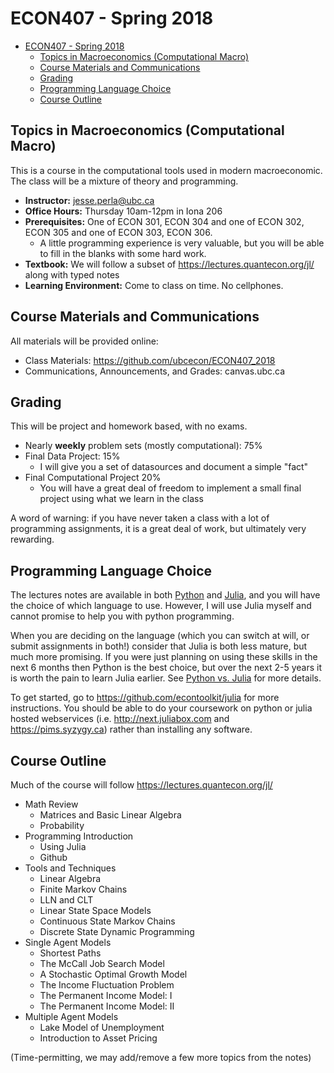 # ECON407 - Spring 2018
- [ECON407 - Spring 2018](#econ407---spring-2018)
    - [Topics in Macroeconomics (Computational Macro)](#topics-in-macroeconomics-computational-macro)
    - [Course Materials and Communications](#course-materials-and-communications)
    - [Grading](#grading)
    - [Programming Language Choice](#programming-language-choice)
    - [Course Outline](#course-outline)

## Topics in Macroeconomics (Computational Macro)
This is a course in the computational tools used in modern macroeconomic.  The class will be a mixture of theory and programming.
- **Instructor:** jesse.perla@ubc.ca
- **Office Hours:** Thursday 10am-12pm in Iona 206
- **Prerequisites:** One of ECON 301, ECON 304 and one of ECON 302, ECON 305 and one of ECON 303, ECON 306.
	- A little programming experience is very valuable, but you will be able to fill in the blanks with some hard work.
- **Textbook:** We  will follow a subset of https://lectures.quantecon.org/jl/ along with typed notes
- **Learning Environment:** Come to class on time.   No cellphones.

## Course Materials and Communications
All materials will be provided online:
- Class Materials: https://github.com/ubcecon/ECON407_2018
- Communications, Announcements, and Grades: canvas.ubc.ca

## Grading
This will be project and homework based, with no exams.

- Nearly **weekly** problem sets (mostly computational): 75\%
- Final Data Project: 15%
	- I will give you a set of datasources and document a simple "fact"
- Final Computational Project 20%
	- You will have a great deal of freedom to implement a small final project using what we learn in the class

A word of warning: if you have never taken a class with a lot of programming assignments, it is a great deal of work, but ultimately very rewarding.

## Programming Language Choice

The lectures notes are available in both [Python](https://lectures.quantecon.org/py/) and [Julia](https://lectures.quantecon.org/jl/), and you will have the choice of which language to use.  However, I will use Julia myself and cannot promise to help you with python programming.

When you are deciding on the language (which you can switch at will, or submit assignments in both!) consider that Julia is both less mature, but much more promising.  If you were just planning on using these skills in the next 6 months then Python is the best choice, but over the next 2-5 years it is worth the pain to learn Julia earlier.  See [Python vs. Julia](https://lectures.quantecon.org/about_lectures.html#python-or-julia) for more details.

To get started, go to https://github.com/econtoolkit/julia for more instructions.  You should be able to do your coursework on python or julia hosted webservices (i.e. http://next.juliabox.com and https://pims.syzygy.ca) rather than installing any software.

## Course Outline
Much of the course will follow https://lectures.quantecon.org/jl/

- Math Review
	- Matrices and Basic Linear Algebra
	- Probability
- Programming Introduction
	- Using Julia
	- Github
- Tools and Techniques
	- Linear Algebra
	- Finite Markov Chains
	- LLN and CLT
	- Linear State Space Models
	- Continuous State Markov Chains
	- Discrete State Dynamic Programming
- Single Agent Models
	- Shortest Paths
	- The McCall Job Search Model
	- A Stochastic Optimal Growth Model
	- The Income Fluctuation Problem
	- The Permanent Income Model: I
	- The Permanent Income Model: II
- Multiple Agent Models
	- Lake Model of Unemployment
	- Introduction to Asset Pricing

(Time-permitting, we may add/remove a few more topics from the notes)